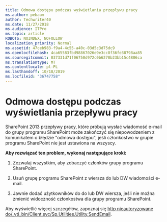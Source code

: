 ```yaml
---
title: Odmowa dostępu podczas wyświetlania przepływu pracy
ms.author: pebaum
author: Techwriter40
ms.date: 11/27/2018
ms.audience: ITPro
ms.topic: article
ROBOTS: NOINDEX, NOFOLLOW
localization_priority: Normal
ms.assetid: 47ceb983-f9a4-4c55-a40c-03d5c3d75dc9
ms.openlocfilehash: 4ca65583fbd98867026e9e3cc8f36fe38798aa85
ms.sourcegitcommit: 037331d71f06750d972c0b6278b23bb15c4806ca
ms.translationtype: MT
ms.contentlocale: pl-PL
ms.lasthandoff: 10/18/2019
ms.locfileid: "36747758"
---
```

# <a name="access-denied-when-viewing-a-workflow"></a>Odmowa dostępu podczas wyświetlania przepływu pracy

SharePoint 2013 przepływy pracy, które próbują wysłać wiadomość e-mail do grupy programu SharePoint może zakończyć się niepowodzeniem z komunikatem o błędzie "odmowa dostępu", jeśli członkostwo w grupie programu SharePoint nie jest ustawiona na wszyscy.
  
 **Aby rozwiązać ten problem, wykonaj następujące kroki:**
  
 1. Zezwalaj wszystkim, aby zobaczyć członków grupy programu SharePoint.
  
 2. Usuń grupę programu SharePoint z wiersza do lub DW wiadomości e-mail.
  
 3. Jawnie dodać użytkowników do do lub DW wiersza, jeśli nie można zmienić widoczność członkostwa dla grupy programu SharePoint.
  
Aby wyświetlić więcej szczegółów, zapoznaj się [http nieautoryzowane do/_vti_bin/Client.svc/Sp.Utilities.Utility.SendEmail](https://go.microsoft.com/fwlink/?linkid=2044694&amp;clcid=0x409).
  
